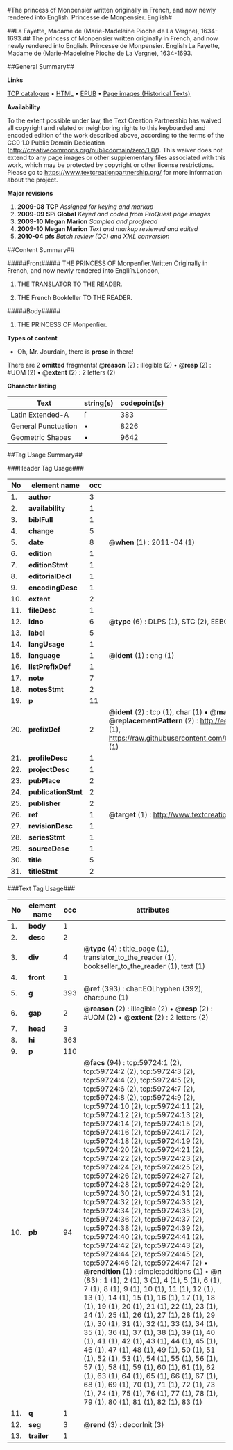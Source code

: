 #The princess of Monpensier written originally in French, and now newly rendered into English. Princesse de Monpensier. English#

##La Fayette, Madame de (Marie-Madeleine Pioche de La Vergne), 1634-1693.##
The princess of Monpensier written originally in French, and now newly rendered into English.
Princesse de Monpensier. English
La Fayette, Madame de (Marie-Madeleine Pioche de La Vergne), 1634-1693.

##General Summary##

**Links**

[TCP catalogue](http://www.ota.ox.ac.uk/tcp/)  • 
[HTML](http://tei.it.ox.ac.uk/tcp/Texts-HTML/free/A48/A48218.html)  • 
[EPUB](http://tei.it.ox.ac.uk/tcp/Texts-EPUB/free/A48/A48218.epub) • 
[Page images (Historical Texts)](https://historicaltexts.jisc.ac.uk/eebo-12333714e)

**Availability**

To the extent possible under law, the Text Creation Partnership has waived all copyright and related or neighboring rights to this keyboarded and encoded edition of the work described above, according to the terms of the CC0 1.0 Public Domain Dedication (http://creativecommons.org/publicdomain/zero/1.0/). This waiver does not extend to any page images or other supplementary files associated with this work, which may be protected by copyright or other license restrictions. Please go to https://www.textcreationpartnership.org/ for more information about the project.

**Major revisions**

1. __2009-08__ __TCP__ *Assigned for keying and markup*
1. __2009-09__ __SPi Global__ *Keyed and coded from ProQuest page images*
1. __2009-10__ __Megan Marion__ *Sampled and proofread*
1. __2009-10__ __Megan Marion__ *Text and markup reviewed and edited*
1. __2010-04__ __pfs__ *Batch review (QC) and XML conversion*

##Content Summary##

#####Front#####
THE PRINCESS OF Monpenſier.Written Originally in French, and now newly rendered into Engliſh.London,
1. THE TRANSLATOR TO THE READER.

1. THE French Bookſeller TO THE READER.

#####Body#####

1. THE PRINCESS OF Monpenſier.

**Types of content**

  * Oh, Mr. Jourdain, there is **prose** in there!

There are 2 **omitted** fragments! 
 @__reason__ (2) : illegible (2)  •  @__resp__ (2) : #UOM (2)  •  @__extent__ (2) : 2 letters (2)

**Character listing**


|Text|string(s)|codepoint(s)|
|---|---|---|
|Latin Extended-A|ſ|383|
|General Punctuation|•|8226|
|Geometric Shapes|▪|9642|

##Tag Usage Summary##

###Header Tag Usage###

|No|element name|occ|attributes|
|---|---|---|---|
|1.|__author__|3||
|2.|__availability__|1||
|3.|__biblFull__|1||
|4.|__change__|5||
|5.|__date__|8| @__when__ (1) : 2011-04 (1)|
|6.|__edition__|1||
|7.|__editionStmt__|1||
|8.|__editorialDecl__|1||
|9.|__encodingDesc__|1||
|10.|__extent__|2||
|11.|__fileDesc__|1||
|12.|__idno__|6| @__type__ (6) : DLPS (1), STC (2), EEBO-CITATION (1), OCLC (1), VID (1)|
|13.|__label__|5||
|14.|__langUsage__|1||
|15.|__language__|1| @__ident__ (1) : eng (1)|
|16.|__listPrefixDef__|1||
|17.|__note__|7||
|18.|__notesStmt__|2||
|19.|__p__|11||
|20.|__prefixDef__|2| @__ident__ (2) : tcp (1), char (1)  •  @__matchPattern__ (2) : ([0-9\-]+):([0-9IVX]+) (1), (.+) (1)  •  @__replacementPattern__ (2) : http://eebo.chadwyck.com/downloadtiff?vid=$1&page=$2 (1), https://raw.githubusercontent.com/textcreationpartnership/Texts/master/tcpchars.xml#$1 (1)|
|21.|__profileDesc__|1||
|22.|__projectDesc__|1||
|23.|__pubPlace__|2||
|24.|__publicationStmt__|2||
|25.|__publisher__|2||
|26.|__ref__|1| @__target__ (1) : http://www.textcreationpartnership.org/docs/. (1)|
|27.|__revisionDesc__|1||
|28.|__seriesStmt__|1||
|29.|__sourceDesc__|1||
|30.|__title__|5||
|31.|__titleStmt__|2||


###Text Tag Usage###

|No|element name|occ|attributes|
|---|---|---|---|
|1.|__body__|1||
|2.|__desc__|2||
|3.|__div__|4| @__type__ (4) : title_page (1), translator_to_the_reader (1), bookseller_to_the_reader (1), text (1)|
|4.|__front__|1||
|5.|__g__|393| @__ref__ (393) : char:EOLhyphen (392), char:punc (1)|
|6.|__gap__|2| @__reason__ (2) : illegible (2)  •  @__resp__ (2) : #UOM (2)  •  @__extent__ (2) : 2 letters (2)|
|7.|__head__|3||
|8.|__hi__|363||
|9.|__p__|110||
|10.|__pb__|94| @__facs__ (94) : tcp:59724:1 (2), tcp:59724:2 (2), tcp:59724:3 (2), tcp:59724:4 (2), tcp:59724:5 (2), tcp:59724:6 (2), tcp:59724:7 (2), tcp:59724:8 (2), tcp:59724:9 (2), tcp:59724:10 (2), tcp:59724:11 (2), tcp:59724:12 (2), tcp:59724:13 (2), tcp:59724:14 (2), tcp:59724:15 (2), tcp:59724:16 (2), tcp:59724:17 (2), tcp:59724:18 (2), tcp:59724:19 (2), tcp:59724:20 (2), tcp:59724:21 (2), tcp:59724:22 (2), tcp:59724:23 (2), tcp:59724:24 (2), tcp:59724:25 (2), tcp:59724:26 (2), tcp:59724:27 (2), tcp:59724:28 (2), tcp:59724:29 (2), tcp:59724:30 (2), tcp:59724:31 (2), tcp:59724:32 (2), tcp:59724:33 (2), tcp:59724:34 (2), tcp:59724:35 (2), tcp:59724:36 (2), tcp:59724:37 (2), tcp:59724:38 (2), tcp:59724:39 (2), tcp:59724:40 (2), tcp:59724:41 (2), tcp:59724:42 (2), tcp:59724:43 (2), tcp:59724:44 (2), tcp:59724:45 (2), tcp:59724:46 (2), tcp:59724:47 (2)  •  @__rendition__ (1) : simple:additions (1)  •  @__n__ (83) : 1 (1), 2 (1), 3 (1), 4 (1), 5 (1), 6 (1), 7 (1), 8 (1), 9 (1), 10 (1), 11 (1), 12 (1), 13 (1), 14 (1), 15 (1), 16 (1), 17 (1), 18 (1), 19 (1), 20 (1), 21 (1), 22 (1), 23 (1), 24 (1), 25 (1), 26 (1), 27 (1), 28 (1), 29 (1), 30 (1), 31 (1), 32 (1), 33 (1), 34 (1), 35 (1), 36 (1), 37 (1), 38 (1), 39 (1), 40 (1), 41 (1), 42 (1), 43 (1), 44 (1), 45 (1), 46 (1), 47 (1), 48 (1), 49 (1), 50 (1), 51 (1), 52 (1), 53 (1), 54 (1), 55 (1), 56 (1), 57 (1), 58 (1), 59 (1), 60 (1), 61 (1), 62 (1), 63 (1), 64 (1), 65 (1), 66 (1), 67 (1), 68 (1), 69 (1), 70 (1), 71 (1), 72 (1), 73 (1), 74 (1), 75 (1), 76 (1), 77 (1), 78 (1), 79 (1), 80 (1), 81 (1), 82 (1), 83 (1)|
|11.|__q__|1||
|12.|__seg__|3| @__rend__ (3) : decorInit (3)|
|13.|__trailer__|1||
